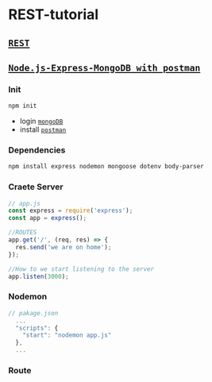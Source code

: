 # REST-tutorial

## [`REST`](https://ko.wikipedia.org/wiki/REST)

## [`Node.js-Express-MongoDB with postman`](https://juminhark.github.io/restapi.html)

### Init

```sh
npm init
```

- login [`mongoDB`](https://account.mongodb.com/account/login?signedOut=true)
- install [`postman`](https://www.postman.com/)

### Dependencies

```sh
npm install express nodemon mongoose dotenv body-parser
```

### Craete Server

```ts
// app.js
const express = require('express');
const app = express();

//ROUTES
app.get('/', (req, res) => {
  res.send('we are on home');
});

//How to we start listening to the server
app.listen(3000);
```

### Nodemon

```ts
// pakage.json
  ...
  "scripts": {
    "start": "nodemon app.js"
  },
  ...
```

### Route

```ts
```

